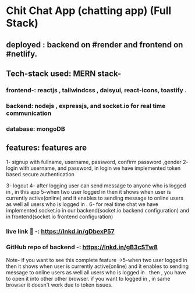 # Chit Chat App (chatting app) (Full Stack)

## deployed  : backend on #render and frontend on #netlify.

 ## Tech-stack used: MERN stack-
### frontend-: reactjs , tailwindcss , daisyui, react-icons, toastify .
### backend: nodejs , expressjs, and socket.io for real time communication
### database: mongoDB
 
## features: features are
1- signup with fullname, username, password, confirm password ,gender
2- login with username, and password,
in login we have implemented token based secure authentication 

3- logout
4- after logging user can send message to anyone who is logged in , in this app
5-when two user logged in then it shows when user is currently active(online) and it enables to sending message to online users as well all users who is logged in .
6- for real time chat we have implemented socket.io in our backend(socket.io backend configuration) and in frontend(socket.io frontend configuration)

### live link 🔗 -: https://lnkd.in/gDbexP57

### GitHub repo of  backend -: https://lnkd.in/gB3cSTw8

Note- if you want to see this complete feature ->5-when two user logged in then it shows when user is currently active(online) and it enables to sending message to online users as well all users who is logged in .
then , you have to open it into other other browser. if you want to logged in , in same browser it doesn't work due to token issues.





